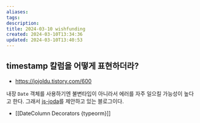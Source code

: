```yaml
---
aliases: 
tags: 
description:
title: 2024-03-10 wishfunding
created: 2024-03-10T13:34:36
updated: 2024-03-10T13:40:53
---
```


## timestamp 칼럼을 어떻게 표현하더라?

- <https://jojoldu.tistory.com/600>

내장 `Date` 객체를 사용하기엔 불변타입이 아니라서 에러를 자주 일으킬 가능성이 높다고 한다. 그래서 [js-joda](https://www.npmjs.com/package/js-joda)를 제안하고 있는 블로그이다.

- [[DateColumn Decorators {typeorm}]]
